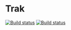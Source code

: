 # Trak

[![Build status](https://build.appcenter.ms/v0.1/apps/4f185b2b-a340-46cf-b6ea-3becc6548bb5/branches/develop/badge)](https://appcenter.ms)
[![Build status](https://build.appcenter.ms/v0.1/apps/84bcad4c-e7ad-457c-b6dc-4c7ce276b3c7/branches/develop/badge)](https://appcenter.ms)